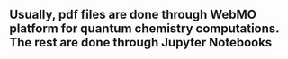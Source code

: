 ## Usually, pdf files are done through WebMO platform for quantum chemistry computations. The rest are done through Jupyter Notebooks